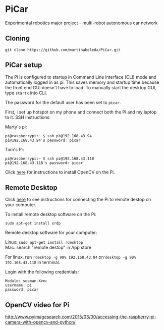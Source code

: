 # PiCar
Experimental robotics major project - multi-robot autonomous car network

## Cloning

```
git clone https://github.com/martinabeleda/PiCar.git
```

## PiCar setup

The Pi is configured to startup in Command Line Interface (CLI) mode and automatically logged in as pi. This saves memory and startup time because the front end GUI doesn't have to load. To manually start the desktop GUI, type `startx` into CLI.

The password for the default user has been set to `picar`.

First, I set up hotspot on my phone and connect both the Pi and my laptop to it. SSH instructions:

Marty's pi:

```
pi@raspberrypi:~ $ ssh pi@192.168.43.94
pi@192.168.43.94's password: picar
```

Tom's Pi:
```
pi@raspberrypi:~ $ ssh pi@192.168.43.118
pi@192.168.43.118's password: picar
```

Click [here](http://mitchtech.net/raspberry-pi-opencv/) for instructions to install OpenCV on the Pi. 

## Remote Desktop

Click [here](https://www.element14.com/community/docs/DOC-78170/l/connecting-to-a-remote-desktop-on-the-raspberry-pi) to see instructions for connecting the Pi to remote destop on your computer.  

To install remote desktop software on the Pi:  
```
sudo apt-get install xrdp
```
Remote desktop software for your computer:   

  Linux: `sudo apt-get install rdesktop`  
  Mac: search "remote destop" in App store  
  
For linux, run `rdesktop -g 90% 192.168.43.94` or`rdesktop -g 90% 192.168.43.118` in terminal.  
  
Login with the following credentials:  

```
Module: sesman-Xvnc
username: pi
password: picar
```
  
## OpenCV video for Pi
http://www.pyimagesearch.com/2015/03/30/accessing-the-raspberry-pi-camera-with-opencv-and-python/
